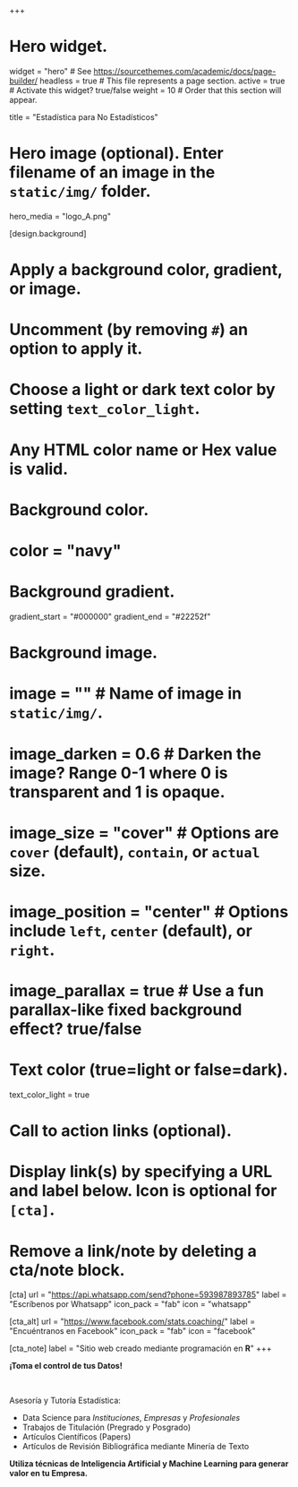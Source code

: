 +++
# Hero widget.
widget = "hero"  # See https://sourcethemes.com/academic/docs/page-builder/
headless = true  # This file represents a page section.
active = true  # Activate this widget? true/false
weight = 10  # Order that this section will appear.

title = "Estadística para No Estadísticos"

# Hero image (optional). Enter filename of an image in the `static/img/` folder.
hero_media = "logo_A.png"

[design.background]
  # Apply a background color, gradient, or image.
  #   Uncomment (by removing `#`) an option to apply it.
  #   Choose a light or dark text color by setting `text_color_light`.
  #   Any HTML color name or Hex value is valid.

  # Background color.
  # color = "navy"
  
  # Background gradient.
  gradient_start = "#000000"
  gradient_end = "#22252f"
  
  # Background image.
  # image = ""  # Name of image in `static/img/`.
  # image_darken = 0.6  # Darken the image? Range 0-1 where 0 is transparent and 1 is opaque.
  # image_size = "cover"  #  Options are `cover` (default), `contain`, or `actual` size.
  # image_position = "center"  # Options include `left`, `center` (default), or `right`.
  # image_parallax = true  # Use a fun parallax-like fixed background effect? true/false
  
  # Text color (true=light or false=dark).
  text_color_light = true

# Call to action links (optional).
#   Display link(s) by specifying a URL and label below. Icon is optional for `[cta]`.
#   Remove a link/note by deleting a cta/note block.
  
[cta]
   url = "https://api.whatsapp.com/send?phone=593987893785"
   label = "Escríbenos por Whatsapp"
   icon_pack = "fab"
   icon = "whatsapp"

[cta_alt]
  url = "https://www.facebook.com/stats.coaching/"
  label = "Encuéntranos en Facebook"
  icon_pack = "fab"
  icon = "facebook"
  
[cta_note]
  label = "Sitio web creado mediante programación en <b>R</b>"
+++

**¡Toma el control de tus Datos!**

<br>

Asesoría y Tutoría Estadística:

- Data Science para *Instituciones*, *Empresas* y *Profesionales*
- Trabajos de Titulación (Pregrado y Posgrado)
- Artículos Científicos (Papers)
- Artículos de Revisión Bibliográfica mediante Minería de Texto

**Utiliza técnicas de Inteligencia Artificial y Machine Learning para generar valor en tu Empresa.**
<br>
